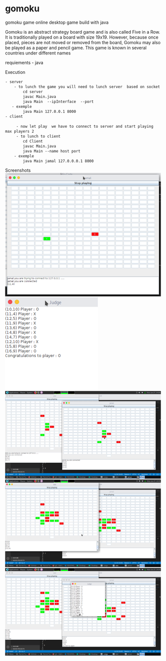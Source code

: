 # gomoku

gomoku game online desktop game build with java  

Gomoku is an abstract strategy board game and is also called Five in a Row. It is traditionally played on a board with size 19x19. However, because once placed, pieces are not moved or removed from the board, Gomoku may also be played as a paper and pencil game. This game is known in several countries under different names

requiements
    - java 
		

Execution 

    - server
        - to lunch the game you will need to lunch server  based on socket 
            cd server 
            javac Main.java
            java Main  --ipInterface  --port
       - exemple 
            java Main 127.0.0.1 8000
    - client
		
         - now let play  we have to connect to server and start playing max players 2
         - to lunch to client 
            cd Client
            javac Main.java 
            java Main --name host port
        - exemple
            java Main jamal 127.0.0.0.1 8000
Screenshots
    ![alt text](./img/i.png)
    ![alt text](./img/i1.png)
    ![alt text](./img/i2.png)
    ![alt text](./img/i3.png)
    ![alt text](./img/i4.png)



